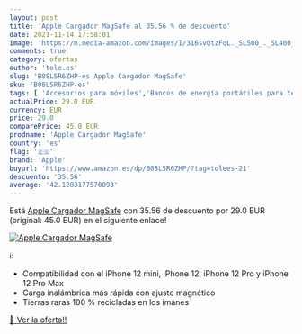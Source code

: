 ```yaml
---
layout: post
title: 'Apple Cargador MagSafe al 35.56 % de descuento'
date: 2021-11-14 17:58:01
image: 'https://m.media-amazon.com/images/I/316svQtzFqL._SL500_._SL400_.jpg'
comments: true
category: ofertas
author: 'tole.es'
slug: 'B08L5R6ZHP-es Apple Cargador MagSafe'
sku: 'B08L5R6ZHP-es'
tags: [ 'Accesorios para móviles','Bancos de energía portátiles para teléfonos móviles','Cargadores para móviles','Comunicación móvil y accesorios','Electrónica','apple', ]
actualPrice: 29.0 EUR
currency: EUR
price: 29.0
comparePrice: 45.0 EUR
prodname: 'Apple Cargador MagSafe'
country: 'es'
flag: '🇪🇸'
brand: 'Apple'
buyurl: 'https://www.amazon.es/dp/B08L5R6ZHP/?tag=tolees-21'
descuento: '35.56'
average: '42.1283177570093'
---
```


Está [Apple Cargador MagSafe](https://www.amazon.es/dp/B08L5R6ZHP/?tag=tolees-21) con 35.56 de descuento por 29.0 EUR (original: 45.0 EUR) en el siguiente enlace!

[![Apple Cargador MagSafe](https://m.media-amazon.com/images/I/316svQtzFqL._SL500_._SL400_.jpg)](https://www.amazon.es/dp/B08L5R6ZHP/?tag=tolees-21)

ℹ️:

- Compatibilidad con el iPhone 12 mini, iPhone 12, iPhone 12 Pro y iPhone 12 Pro Max
- Carga inalámbrica más rápida con ajuste magnético
- Tierras raras 100 % recicladas en los imanes

[🛒 Ver la oferta!!](https://www.amazon.es/dp/B08L5R6ZHP/?tag=tolees-21)
